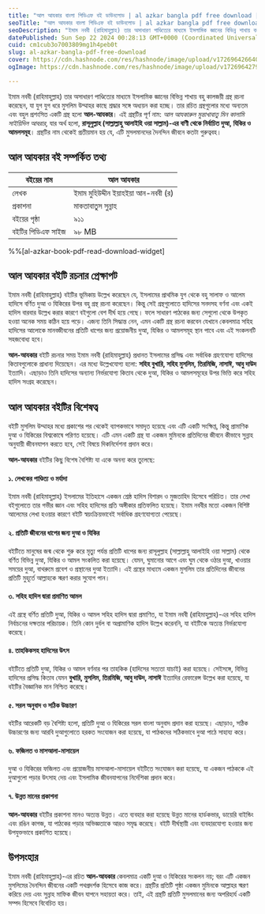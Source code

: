 ```yaml
---
title: "আল আযকার বাংলা পিডিএফ বই ডাউনলোড | al azkar bangla pdf free download | ইমাম মুহিউদ্দীন ইয়াহইয়া আন-নববী (র)"
seoTitle: "আল আযকার বাংলা পিডিএফ বই ডাউনলোড | al azkar bangla pdf free download"
seoDescription: "ইমাম নববী (রাহিমাহুল্লাহ) তার অসাধারণ পাণ্ডিত্যের মাধ্যমে ইসলামিক জ্ঞানের বিভিন্ন শাখায় বহু কালজয়ী গ্রন্থ রচনা করেছেন, যা যুগ যুগ ধরে মুসলিম উম্মাহর কাছে"
datePublished: Sun Sep 22 2024 00:28:13 GMT+0000 (Coordinated Universal Time)
cuid: cm1cub3o7003809mg1h4peb0t
slug: al-azkar-bangla-pdf-free-download
cover: https://cdn.hashnode.com/res/hashnode/image/upload/v1726964266402/abcb99cc-edbc-4f13-b616-c3a6a70f6357.webp
ogImage: https://cdn.hashnode.com/res/hashnode/image/upload/v1726964279740/1871f1aa-9cdd-4b55-83db-57830b8d1a0e.webp

---
```


ইমাম নববী (রাহিমাহুল্লাহ) তার অসাধারণ পাণ্ডিত্যের মাধ্যমে ইসলামিক জ্ঞানের বিভিন্ন শাখায় বহু কালজয়ী গ্রন্থ রচনা করেছেন, যা যুগ যুগ ধরে মুসলিম উম্মাহর কাছে শ্রদ্ধার সঙ্গে অধ্যয়ন করা হচ্ছে। তার রচিত গ্রন্থগুলোর মধ্যে অন্যতম এবং বহুল প্রশংসিত একটি গ্রন্থ হলো **আল-আযকার**। এই গ্রন্থটির পূর্ণ নাম: *আল আযকারুল মুন্তাখাবাতু মিন কালামি সাইয়িদিল আবরার*, যার অর্থ হলো, **রাসূলুল্লাহ (সাল্লাল্লাহু আলাইহি ওয়া সাল্লাম)-এর বাণী থেকে নির্বাচিত দুআ, যিকির ও আমলসমূহ**। গ্রন্থটির নাম থেকেই প্রতীয়মান হয় যে, এটি মুসলমানদের দৈনন্দিন জীবনে কতটা গুরুত্ববহ।

## আল আযকার বই সম্পর্কিত তথ্য

| বইয়ের নাম | আল আযকার |
| --- | --- |
| লেখক | ইমাম মুহিউদ্দীন ইয়াহইয়া আন-নববী (র) |
| প্রকাশনা | মাকতাবাতুস সুন্নাহ |
| বইয়ের পৃষ্ঠা | ৯১১ |
| বইটির পিডিএফ সাইজ | ৯৮ MB |

%%[al-azkar-book-pdf-read-download-widget] 

## আল আযকার বইটি রচনার প্রেক্ষাপট

ইমাম নববী (রাহিমাহুল্লাহ) বইটির ভূমিকায় উল্লেখ করেছেন যে, ইসলামের প্রাথমিক যুগ থেকে বহু সালাফ ও আলেম হাদিসে বর্ণিত দুআ ও যিকিরের উপর বহু গ্রন্থ রচনা করেছেন। কিন্তু সেই গ্রন্থগুলোতে হাদিসের সনদসহ বর্ণনা এবং একই হাদিস বারবার উল্লেখ করার কারণে বইগুলো বেশ দীর্ঘ হয়ে গেছে। ফলে সাধারণ পাঠকের জন্য সেগুলো থেকে উপকৃত হওয়া অনেক সময় কঠিন হয়ে পড়ে। এজন্য তিনি সিদ্ধান্ত নেন, এমন একটি গ্রন্থ রচনা করবেন যেখানে কেবলমাত্র সহিহ হাদিসের আলোকে মানবজীবনের প্রতিটি ধাপের জন্য প্রয়োজনীয় দুআ, যিকির ও আমলসমূহ স্থান পাবে এবং এই সংকলনটি সহজবোধ্য হবে।

**আল-আযকার** বইটি রচনার সময় ইমাম নববী (রাহিমাহুল্লাহ) প্রধানত ইসলামের প্রসিদ্ধ এবং সর্বাধিক গ্রহণযোগ্য হাদিসের কিতাবগুলোকে প্রাধান্য দিয়েছেন। এর মধ্যে উল্লেখযোগ্য হলো: **সহিহ বুখারি, সহিহ মুসলিম, তিরমিজি, নাসাঈ, আবু দাউদ** ইত্যাদি। এছাড়াও তিনি হাদিসের অন্যান্য নির্ভরযোগ্য কিতাব থেকে দুআ, যিকির ও আমলসমূহের উপর ভিত্তি করে সহিহ হাদিস সংগ্রহ করেছেন।

## আল আযকার বইটির বিশেষত্ব

বইটি মুসলিম উম্মাহর মধ্যে প্রকাশের পর থেকেই ব্যাপকভাবে সমাদৃত হয়েছে এবং এটি একটি সংক্ষিপ্ত, কিন্তু প্রামাণিক দুআ ও যিকিরের বিশ্বকোষে পরিণত হয়েছে। এটি এমন একটি গ্রন্থ যা একজন মুমিনকে প্রতিদিনের জীবনে কীভাবে সুন্নাহ অনুযায়ী জীবনযাপন করতে হবে, সেই বিষয়ে দিকনির্দেশনা প্রদান করে।

**আল-আযকার** বইটির কিছু বিশেষ বৈশিষ্ট্য যা একে অনন্য করে তুলেছে:

#### ১. লেখকের পাণ্ডিত্য ও মর্যাদা

ইমাম নববী (রাহিমাহুল্লাহ) ইসলামের ইতিহাসে একজন শ্রেষ্ঠ হাদিস বিশারদ ও মুজতাহিদ হিসেবে পরিচিত। তার লেখা বইগুলোতে তার গভীর জ্ঞান এবং সহিহ হাদিসের প্রতি অঙ্গীকার প্রতিফলিত হয়েছে। ইমাম নববীর মতো একজন বিশিষ্ট আলেমের লেখা হওয়ার কারণে বইটি স্বয়ংক্রিয়ভাবেই সর্বাধিক গ্রহণযোগ্যতা পেয়েছে।

#### ২. প্রতিটি জীবনের ধাপের জন্য দুআ ও যিকির

বইটিতে মানুষের জন্ম থেকে শুরু করে মৃত্যু পর্যন্ত প্রতিটি ধাপের জন্য রাসূলুল্লাহ (সাল্লাল্লাহু আলাইহি ওয়া সাল্লাম) থেকে বর্ণিত বিভিন্ন দুআ, যিকির ও আমল সংকলিত করা হয়েছে। যেমন, ঘুমানোর আগে এবং ঘুম থেকে ওঠার দুআ, খাওয়ার সময়ের দুআ, বাথরুমে প্রবেশ ও প্রস্থানের দুআ ইত্যাদি। এই গ্রন্থের মাধ্যমে একজন মুসলিম তার প্রতিদিনের জীবনের প্রতিটি মুহূর্তে আল্লাহকে স্মরণ করার সুযোগ পান।

#### ৩. সহিহ হাদিস দ্বারা প্রমাণিত আমল

এই গ্রন্থে বর্ণিত প্রতিটি দুআ, যিকির ও আমল সহিহ হাদিস দ্বারা প্রমাণিত, যা ইমাম নববী (রাহিমাহুল্লাহ)-এর সহিহ হাদিস নির্বাচনের দক্ষতার পরিচায়ক। তিনি কোন দুর্বল বা অপ্রামাণিক হাদিস উল্লেখ করেননি, যা বইটিকে অত্যন্ত নির্ভরযোগ্য করেছে।

#### ৪. তাহকিকসহ হাদিসের উৎস

বইটিতে প্রতিটি দুআ, যিকির ও আমল বর্ণনার পর তাহকিক (হাদিসের সত্যতা যাচাই) করা হয়েছে। সেইসঙ্গে, বিভিন্ন হাদিসের প্রসিদ্ধ কিতাব যেমন **বুখারি, মুসলিম, তিরমিজি, আবু দাউদ, নাসাঈ** ইত্যাদির রেফারেন্স উল্লেখ করা হয়েছে, যা বইটির বৈজ্ঞানিক মান নিশ্চিত করেছে।

#### ৫. সরল অনুবাদ ও সঠিক উচ্চারণ

বইটির আরেকটি বড় বৈশিষ্ট্য হলো, প্রতিটি দুআ ও যিকিরের সরল বাংলা অনুবাদ প্রদান করা হয়েছে। এছাড়াও, সঠিক উচ্চারণের জন্য আরবি দুআগুলোতে হরকত সংযোজন করা হয়েছে, যা পাঠকদের সঠিকভাবে দুআ পাঠে সাহায্য করে।

#### ৬. ফজিলত ও মাসআলা-মাসায়েল

দুআ ও যিকিরের ফজিলত এবং প্রয়োজনীয় মাসআলা-মাসায়েল বইটিতে সংযোজন করা হয়েছে, যা একজন পাঠককে এই দুআগুলো পড়ার উৎসাহ দেয় এবং ইসলামিক জীবনযাপনের নির্দেশিকা প্রদান করে।

#### ৭. উন্নত মানের প্রকাশনা

**আল-আযকার** বইটির প্রকাশনা মানও অত্যন্ত উন্নত। এতে ব্যবহার করা হয়েছে উন্নত মানের হার্ডকভার, ডায়েরি বাইন্ডিং এবং রঙিন কাগজ, যা পাঠকের পড়ার অভিজ্ঞতাকে আরও সমৃদ্ধ করেছে। বইটি দীর্ঘস্থায়ী এবং ব্যবহারযোগ্য হওয়ার জন্য উপযুক্তভাবে প্রকাশিত হয়েছে।

## উপসংহার

ইমাম নববী (রাহিমাহুল্লাহ)-এর রচিত **আল-আযকার** কেবলমাত্র একটি দুআ ও যিকিরের সংকলন নয়; বরং এটি একজন মুসলিমের দৈনন্দিন জীবনের একটি পথপ্রদর্শক হিসেবে কাজ করে। গ্রন্থটির প্রতিটি পৃষ্ঠা একজন মুমিনকে আল্লাহর স্মরণ করিয়ে দেয় এবং সুন্নাহ মাফিক জীবন যাপনে সহায়তা করে। তাই, এই গ্রন্থটি প্রতিটি মুসলমানের জন্য অপরিহার্য একটি সম্পদ হিসেবে বিবেচিত হয়।